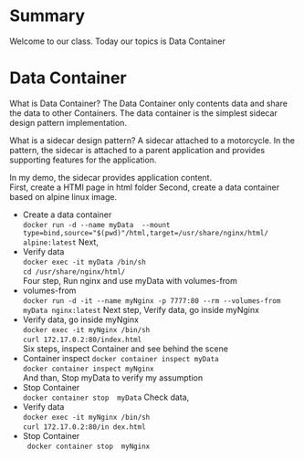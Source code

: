 # Summary 
Welcome to our class. Today our topics is Data Container 
# Data Container
What is Data Container? The Data Container only contents data and share the data to other Containers. The data container is the simplest sidecar design pattern implementation.  

What is a sidecar design pattern? 
A sidecar attached to a motorcycle. In the pattern, the sidecar is attached to a parent application and provides supporting features for the application.  

In my demo, the sidecar provides application content.  
First, create a HTMl page in html folder
Second, create a data container based on alpine linux image.
- Create a data container   
        `docker run -d --name myData  --mount type=bind,source="$(pwd)"/html,target=/usr/share/nginx/html/ alpine:latest` 
Next, 
- Verify data  
        `docker exec -it myData /bin/sh`    
        `cd /usr/share/nginx/html/`  
Four step, Run nginx and use myData with  volumes-from  
- volumes-from        
        `docker run -d -it --name myNginx -p 7777:80 --rm --volumes-from myData nginx:latest` 
Next step,  Verify data, go inside myNginx         
- Verify data, go inside myNginx              
`docker exec -it myNginx /bin/sh`         
`curl 172.17.0.2:80/index.html`  
Six steps, inspect  Container and see behind the scene
- Container inspect 
`docker container inspect myData`   
`docker container inspect myNginx`  
And than, Stop myData to verify my assumption
- Stop Container  
`docker container stop  myData` 
Check data,
 - Verify data            
`docker exec -it myNginx /bin/sh`        
`curl 172.17.0.2:80/in
dex.html`
- Stop Container  
` docker container stop  myNginx`  

